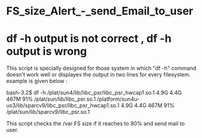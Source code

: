 # FS_size_Alert_-_send_Email_to_user
# df -h output is not correct , df -h output is wrong
This script is specially designed for those system in which "df -h" command doesn't work well or displayes the output in two lines for every filesystem. example is given below :

bash-3.2$ df -h
/plat/sun4/lib/libc_psr/libc_psr_hwcap1.so.1
                       4.9G   4.4G   467M    91%    /plat/sun/lib/libc_psr.so.1
/platform/sun4u-us3/lib/sparcv9/libc_psr/libc_psr_hwcap1.so.1
                       4.9G   4.4G   467M    91%    /plat/sun/lib/sparcv9/libc_psr.so.1


This script checks the /var FS size if it reaches to 80% and send mail to user.
